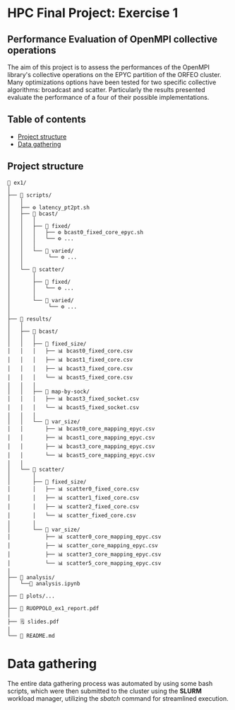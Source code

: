 # HPC Final Project: Exercise 1
## Performance Evaluation of OpenMPI collective operations
The aim of this project is to assess the performances of the OpenMPI library's collective operations on the EPYC partition of the ORFEO cluster. Many optimizations options have been tested for two specific collective algorithms: broadcast and scatter. Particularly the results presented evaluate the performance of a four of their possible implementations.
## Table of contents
- [Project structure](#project-structure)
- [Data gathering](#data-gathering)

## Project structure

```
📂 ex1/
│ 
├── 📂 scripts/
│   │
│   ├── ⚙️ latency_pt2pt.sh
│   ├── 📂 bcast/
│   │   │
│   │   ├── 📂 fixed/
│   │   │   ├── ⚙️ bcast0_fixed_core_epyc.sh
│   │   │   └── ⚙️ ...
│   │   │
│   │   └── 📂 varied/
│   │        └── ⚙️ ...
│   │
│   └── 📂 scatter/
│       │
│       ├── 📂 fixed/
│       │   └── ⚙️ ...
│       │
│       └── 📂 varied/
│            └── ⚙️ ...
│
├── 📂 results/
│   │
│   ├── 📂 bcast/
│   │   │
│   │   ├── 📂 fixed_size/
│   │   │   ├── 📊 bcast0_fixed_core.csv
│   │   │   ├── 📊 bcast1_fixed_core.csv	
│   │   │   ├── 📊 bcast3_fixed_core.csv	
│   │   │   └── 📊 bcast5_fixed_core.csv
│   │   │
│   │   ├── 📂 map-by-sock/
│   │   │   ├── 📊 bcast3_fixed_socket.csv
│   │   │   └── 📊 bcast5_fixed_socket.csv
│   │   │
│   │   └── 📂 var_size/
│   │       ├── 📊 bcast0_core_mapping_epyc.csv
│   │       ├── 📊 bcast1_core_mapping_epyc.csv
│   │       ├── 📊 bcast3_core_mapping_epyc.csv
│   │       └── 📊 bcast5_core_mapping_epyc.csv
│   │
│   └── 📂 scatter/
│       │
│       ├── 📂 fixed_size/
│       │   ├── 📊 scatter0_fixed_core.csv
│       │   ├── 📊 scatter1_fixed_core.csv	
│       │   ├── 📊 scatter2_fixed_core.csv	
│       │   └── 📊 scatter_fixed_core.csv
│       │
│       └── 📂 var_size/
│           ├── 📊 scatter0_core_mapping_epyc.csv
│           ├── 📊 scatter_core_mapping_epyc.csv
│           ├── 📊 scatter3_core_mapping_epyc.csv
│           └── 📊 scatter5_core_mapping_epyc.csv
│ 
├── 📂 analysis/
│   └──🔎 analysis.ipynb
│
├── 📂 plots/...  
│
├── 📝 RUOPPOLO_ex1_report.pdf
│
├── 🗒️ slides.pdf
│   
└── 📰 README.md

```


# Data gathering

The entire data gathering process was automated by using some bash scripts, which were then submitted to the cluster using the **SLURM** workload manager, utilizing the *sbatch* command for streamlined execution.

